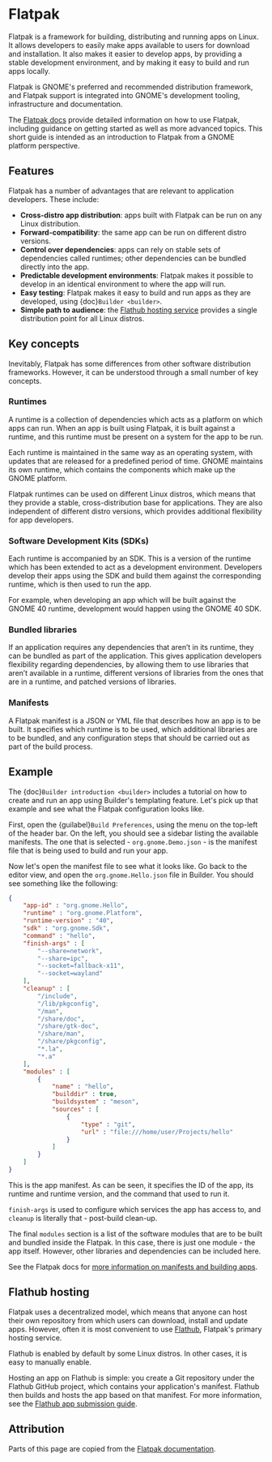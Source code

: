 # Flatpak

Flatpak is a framework for building, distributing and running apps on Linux. It allows developers to easily make apps available to users for download and installation. It also makes it easier to develop apps, by providing a stable development environment, and by making it easy to build and run apps locally.

Flatpak is GNOME's preferred and recommended distribution framework, and Flatpak support is integrated into GNOME's development tooling, infrastructure and documentation.

The [Flatpak docs](https://docs.flatpak.org/en/latest/index.html) provide detailed information on how to use Flatpak, including guidance on getting started as well as more advanced topics. This short guide is intended as an introduction to Flatpak from a GNOME platform perspective.

## Features

Flatpak has a number of advantages that are relevant to application developers. These include:

- **Cross-distro app distribution**: apps built with Flatpak can be run on any Linux distribution.
- **Forward-compatibility**: the same app can be run on different distro versions.
- **Control over dependencies**: apps can rely on stable sets of dependencies called runtimes; other dependencies can be bundled directly into the app.
- **Predictable development environments**: Flatpak makes it possible to develop in an identical environment to where the app will run.
- **Easy testing**: Flatpak makes it easy to build and run apps as they are developed, using {doc}`Builder <builder>`.
- **Simple path to audience**: the [Flathub hosting service](https://flathub.org/home) provides a single distribution point for all Linux distros.

## Key concepts

Inevitably, Flatpak has some differences from other software distribution frameworks. However, it can be understood through a small number of key concepts.

### Runtimes

A runtime is a collection of dependencies which acts as a platform on which apps can run. When an app is built using Flatpak, it is built against a runtime, and this runtime must be present on a system for the app to be run.

Each runtime is maintained in the same way as an operating system, with updates that are released for a predefined period of time. GNOME maintains its own runtime, which contains the components which make up the GNOME platform.

Flatpak runtimes can be used on different Linux distros, which means that they provide a stable, cross-distribution base for applications. They are also independent of different distro versions, which provides additional flexibility for app developers.

### Software Development Kits (SDKs)

Each runtime is accompanied by an SDK. This is a version of the runtime which has been extended to act as a development environment. Developers develop their apps using the SDK and build them against the corresponding runtime, which is then used to run the app.

For example, when developing an app which will be built against the GNOME 40 runtime, development would happen using the GNOME 40 SDK.

### Bundled libraries

If an application requires any dependencies that aren’t in its runtime, they can be bundled as part of the application. This gives application developers flexibility regarding dependencies, by allowing them to use libraries that aren’t available in a runtime, different versions of libraries from the ones that are in a runtime, and patched versions of libraries.

### Manifests

A Flatpak manifest is a JSON or YML file that describes how an app is to be built. It specifies which runtime is to be used, which additional libraries are to be bundled, and any configuration steps that should be carried out as part of the build process.

## Example

The {doc}`Builder introduction <builder>` includes a tutorial on how to create and run an app using Builder's templating feature. Let's pick up that example and see what the Flatpak configuration looks like.

First, open the {guilabel}`Build Preferences`, using the menu on the top-left of the header bar. On the left, you should see a sidebar listing the available manifests. The one that is selected - `org.gnome.Demo.json` - is the manifest file that is being used to build and run your app.

Now let's open the manifest file to see what it looks like. Go back to the editor view, and open the `org.gnome.Hello.json` file in Builder. You should see something like the following:

```json
{
    "app-id" : "org.gnome.Hello",
    "runtime" : "org.gnome.Platform",
    "runtime-version" : "40",
    "sdk" : "org.gnome.Sdk",
    "command" : "hello",
    "finish-args" : [
        "--share=network",
        "--share=ipc",
        "--socket=fallback-x11",
        "--socket=wayland"
    ],
    "cleanup" : [
        "/include",
        "/lib/pkgconfig",
        "/man",
        "/share/doc",
        "/share/gtk-doc",
        "/share/man",
        "/share/pkgconfig",
        "*.la",
        "*.a"
    ],
    "modules" : [
        {
            "name" : "hello",
            "builddir" : true,
            "buildsystem" : "meson",
            "sources" : [
                {
                    "type" : "git",
                    "url" : "file:///home/user/Projects/hello"
                }
            ]
        }
    ]
}
```

This is the app manifest. As can be seen, it specifies the ID of the app, its runtime and runtime version, and the command that used to run it.

`finish-args` is used to configure which services the app has access to, and `cleanup` is literally that - post-build clean-up.

The final `modules` section is a list of the software modules that are to be built and bundled inside the Flatpak. In this case, there is just one module - the app itself. However, other libraries and dependencies can be included here.

See the Flatpak docs for [more information on manifests and building apps](https://docs.flatpak.org/en/latest/building-introduction.html).

## Flathub hosting

Flatpak uses a decentralized model, which means that anyone can host their own repository from which users can download, install and update apps. However, often it is most convenient to use [Flathub](https://flathub.org/), Flatpak's primary hosting service.

Flathub is enabled by default by some Linux distros. In other cases, it is easy to manually enable.

Hosting an app on Flathub is simple: you create a Git repository under the Flathub GitHub project, which contains your application's manifest. Flathub then builds and hosts the app based on that manifest. For more information, see the [Flathub app submission guide](https://github.com/flathub/flathub/wiki/App-Submission).

## Attribution

Parts of this page are copied from the [Flatpak documentation](https://docs.flatpak.org/en/latest/).
